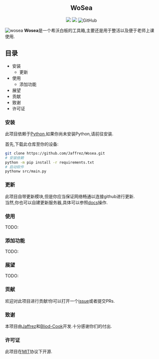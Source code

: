 <h2 align="center">WoSea</h2>
<p align="center">
<img src="https://badges.frapsoft.com/os/v1/open-source.svg?v=103" >
<img src="https://img.shields.io/badge/PRs-welcome-brightgreen.svg?style=flat">
<img alt="GitHub" src="https://img.shields.io/github/license/jaffrez/wosea"/>
<p/>

![wosea](https://socialify.git.ci/jaffrez/wosea/image?description=1&issues=1&language=1&logo=https%3A%2F%2Fraw.githubusercontent.com%2FJaffrez%2FWosea%2Fdev%2Ficon.svg&name=1&owner=1&pattern=Formal%20Invitation&pulls=1&stargazers=1&theme=Light)
**Wosea**是一个希沃白板的工具箱,主要还是用于整活以及便于老师上课使用.

## 目录
- 安装
  - 更新
- 使用
  - 添加功能
- 展望
- 贡献
- 致谢
- 许可证

### 安装
此项目依赖于[Python](https://www.python.org),如果你尚未安装Python,请前往安装.

首先,下载此仓库至你的设备:
```sh
git clone https://github.com/Jaffrez/Wosea.git
# 安装依赖
python -m pip install -r requirements.txt
# 启动软件
pythonw src/main.py
```
### 更新
此项目自带更新模块,但是你应当保证网络畅通以连接github进行更新.<br/>
当然,你也可以自建更新服务器,具体可以参照[docs](docs/update_server/README.md)操作.
### 使用
TODO:
### 添加功能
TODO:
### 展望
TODO:
### 贡献
欢迎对此项目进行贡献!你可以打开一个[issue](https://github.com/Jaffrez/Wosea/issues)或者提交PRs.
### 致谢
本项目由[Jaffrez](https://github.com/jaffrez/)和[Bliod-Cook](https://github.com/Bliod-Cook/)开发.十分感谢你们的付出.
### 许可证
此项目在[MIT](LICENSE)协议下开源.
